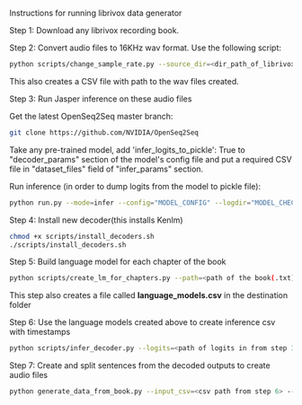 Instructions for running librivox data generator

Step 1:
Download any librivox recording book.

Step 2:
Convert audio files to 16KHz wav format.
Use the following script:
``` bash
python scripts/change_sample_rate.py --source_dir=<dir_path_of_librivox_audiofiles> --target_dir=<output_directory> --out_csv=True
```
This also creates a CSV file with path to the wav files created.


Step 3:
Run Jasper inference on these audio files

Get the latest OpenSeq2Seq master branch:
```bash
git clone https://github.com/NVIDIA/OpenSeq2Seq
```
Take any pre-trained model, add 'infer_logits_to_pickle': True to "decoder_params" section of the model's config file and put a required CSV file in "dataset_files" field of "infer_params" section.

Run inference (in order to dump logits from the model to pickle file):
```bash
python run.py --mode=infer --config="MODEL_CONFIG" --logdir="MODEL_CHECKPOINT_DIR" --num_gpus=1 --batch_size_per_gpu=1 --decoder_params/use_language_model=False --infer_output_file=model_output.pickle
```

Step 4: Install new decoder(this installs Kenlm)
```bash
chmod +x scripts/install_decoders.sh
./scripts/install_decoders.sh
```

Step 5: Build language model for each chapter of the book
```bash
python scripts/create_lm_for_chapters.py --path=<path of the book(.txt)> --wav_csv=<path of csv in created in step2> --ngrams=3 --output_path=<path where you want to store the language models>
```
This step also creates a file called <b>language_models.csv</b> in the destination folder

Step 6: Use the language models created above to create inference csv with timestamps
```bash
python scripts/infer_decoder.py --logits=<path of logits in from step 3> --labels=<path of language model csv> --alpha=4 --beta=1 --beam_width=128 --mode=lm --infer_output_file=<output_csv_file>
```

Step 7: Create and split sentences from the decoded outputs to create audio files
```bash
python generate_data_from_book.py --input_csv=<csv path from step 6> --book_path=<path of the book(.txt)> output_path=<output_dir>
```
